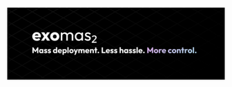 <p align="center">
    <a href="https://exomas.io" target="_blank">
        <img alt="exomas logo" src="https://raw.githubusercontent.com/exomas/.github/refs/heads/master/profile/banner.png" style="max-width: 100%;">
    </a>
</p>
